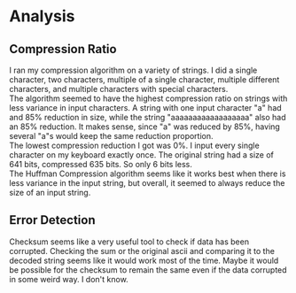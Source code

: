 # Analysis
## Compression Ratio
I ran my compression algorithm on a variety of strings. I did a single character, two characters, multiple of a single character, multiple different characters, and multiple characters with special characters.  
The algorithm seemed to have the highest compression ratio on strings with less variance in input characters. A string with one input character "a" had and 85% reduction in size, while the string "aaaaaaaaaaaaaaaaaa" also had an 85% reduction. It makes sense, since "a" was reduced by 85%, having several "a"s would keep the same reduction proportion.  
The lowest compression reduction I got was 0%. I input every single character on my keyboard exactly once. The original string had a size of 641 bits, compressed 635 bits. So only 6 bits less.  
The Huffman Compression algorithm seems like it works best when there is less variance in the input string, but overall, it seemed to always reduce the size of an input string.
## Error Detection
Checksum seems like a very useful tool to check if data has been corrupted. Checking the sum or the original ascii and comparing it to the decoded string seems like it would work most of the time. Maybe it would be possible for the checksum to remain the same even if the data corrupted in some weird way. I don't know.  
